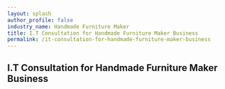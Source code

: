 ```yaml
---
layout: splash 
author_profile: false 
industry_name: Handmade Furniture Maker
title: I.T Consultation for Handmade Furniture Maker Business
permalink: /it-consultation-for-handmade-furniture-maker-business
---
```


## I.T Consultation for Handmade Furniture Maker Business